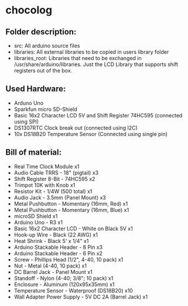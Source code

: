 # chocolog

Folder description:
--------------------

- src: All arduino source files
- libraries: All external libraries to be copied in users library folder
- libraries_root: Libraries that need to be exchanged in /usr/share/arduino/libraries. Just the LCD Library that supports shift registers out of the box.


Used Hardware:
--------------

- Arduno Uno
- Sparkfun micro SD-Shield
- Basic 16x2 Character LCD 5V and Shift Register 74HC595 (connected using SPI)
- DS1307RTC Clock break out (connected using I2C)
- 10x DS18B20 Temperature Sensor (Connected using single pin)


Bill of material:
-----------------
- Real Time Clock Module x1
- Audio Cable TRRS - 18" (pigtail) x3
- Shift Register 8-Bit - 74HC595 x2
- Trimpot 10K with Knob x1
- Resistor Kit - 1/4W (500 total) x1
- Audio Jack - 3.5mm (Panel Mount) x3
- Metal Pushbutton - Momentary (16mm, Red) x1
- Metal Pushbutton - Momentary (16mm, Blue) x1
- microSD Shield x1
- Arduino Uno - R3 x1
- Basic 16x2 Character LCD - White on Black 5V x1
- Hook-up Wire - Black (22 AWG) x1
- Heat Shrink - Black 5' x 1/4" x1
- Arduino Stackable Header - 8 Pin x3
- Arduino Stackable Header - 6 Pin x2
- Screw - Phillips Head (1/2", 4-40, 10 pack) x1
- Nut - Metal (4-40, 10 pack) x1
- DC Barrel Jack - Panel Mount x1
- Standoff - Nylon (4-40; 3/8"; 10 pack) x1
- Enclosure - Aluminum (120x95x35mm) x1
- Temperature Sensor - Waterproof (DS18B20) x10
- Wall Adapter Power Supply - 5V DC 2A (Barrel Jack) x1

